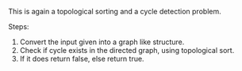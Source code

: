 This is again a topological sorting and a cycle detection problem.

Steps:
1. Convert the input given into a graph like structure.
2. Check if cycle exists in the directed graph, using topological sort.
3. If it does return false, else return true.